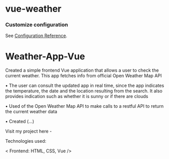 # vue-weather

### Customize configuration
See [Configuration Reference](https://cli.vuejs.org/config/).
# Weather-App-Vue

Created a simple frontend Vue application that allows a user to check the current weather. This app fetches info from official Open Weather Map API

• The user can consult the updated app in real time, since the app indicates the temperature, the date and the location resulting from the search. It also provides indication such as whether it is sunny or if there are clouds

• Used of the Open Weather Map API to make calls to a restful API to return the current weather data

• Created (...)

Visit my project here - 

Technologies used:

< Frontend: HTML, CSS, Vue />
